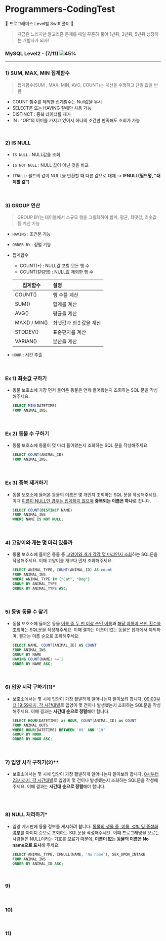 # Programmers-CodingTest

🐢 프로그래머스 Level별 Swift 풀이 🚀

>지금은 느리지만 알고리즘 문제를 매일 꾸준히 풀어 1년뒤, 3년뒤, 5년뒤 성장하는 개발자가 되자!



### MySQL Level2 - (7/11) ![45%](https://progress-bar.dev/60) 

---

### 1) SUM, MAX, MIN 집계함수

>집계함수(SUM , MAX, MIN, AVG, COUNT)는 계산을 수행하고 단일 값을 반환

- COUNT 함수를 제외한 집계함수는 Null값을 무시
- SELECT문 또는 HAVING 절에만 사용 가능
- DISTINCT : 중복 데이터를 제거
- IN : "OR"의 이미를 가지고 있어서 하나의 조건만 만족해도 조회가 가능

<br>

### 2) IS NULL

- `IS NULL` : NULL값을 조회
- `IS NOT NULL` : NULL 값이 아닌 것을 비교

- `IFNULL`: 필드의 값이 NULL을 반환할 때 다른 값으로 대체 -> **IFNULL(필드명, "대체할 값")**

<br>

### 3) GROUP 연산

>GROUP BY는 테이블에서 소규모 행을 그룹화하여 합계, 평균, 최댓값, 최솟값 등 계산 가능

- `HAVING` : 조건문 기능

- `ORDER BY` : 정렬 기능 

- 집계합수

  - COUNT(*) : NULL값 포함 모든 행 수
  - COUNT(칼럼명) : NULL값 제외한 행 수

  | 집계함수      | 설명                   |
  | ------------- | :--------------------- |
  | COUNT()       | 행 수를 계산           |
  | SUM()         | 합계를 계산            |
  | AVG()         | 평균을 계산            |
  | MAX() / MIN() | 최댓값과 최솟값을 계산 |
  | STDDEV()      | 표준편차를 계산        |
  | VARIAN()      | 분산을 계산            |

- `HOUR` : 시간 추출

<br>

### Ex 1) 최솟값 구하기

- 동물 보호소에 가장 먼저 들어온 동물은 언제 들어왔는지 조회하는 SQL 문을 작성해주세요.

  ```sql
  SELECT MIN(DATETIME)
  FROM ANIMAL_INS;
  ```

<br>

### Ex 2) 동물 수 구하기

- 동물 보호소에 동물이 몇 마리 들어왔는지 조회하는 SQL 문을 작성해주세요.

  ```sql
  SELECT COUNT(ANIMAL_ID)
  FROM ANIMAL_INS;
  ```

<br>

### Ex 3) 중복 제거하기

- 동물 보호소에 들어온 동물의 이름은 몇 개인지 조회하는 SQL 문을 작성해주세요. 이때 <u>이름이 NULL인 경우는 집계하지 않으며</u> **중복되는 이름은 하나**로 칩니다.

  ```sql
  SELECT COUNT(DISTINCT NAME)
  FROM ANIMAL_INS
  WHERE NAME IS NOT NULL;
  ```


<br>

### 4) 고양이와 개는 몇 마리 있을까

- 동물 보호소에 들어온 동물 중 <u>고양이와 개가 각각 몇 마리인지 조회</u>하는 SQL문을 작성해주세요. 이때 고양이를 개보다 먼저 조회해주세요.

  ```sql
  SELECT ANIMAL_TYPE, COUNT(ANIMAL_ID) AS count 
  FROM ANIMAL_INS
  WHERE ANIMAL_TYPE IN ("Cat", "Dog")
  GROUP BY ANIMAL_TYPE
  ORDER BY ANIMAL_TYPE ASC;
  ```

<br>

### 5) 동명 동물 수 찾기

- 동물 보호소에 들어온 동물 <u>이름 중 두 번 이상 쓰인 이름</u>과 <u>해당 이름이 쓰인 횟수를 조회</u>하는 SQL문을 작성해주세요. 이때 결과는 이름이 없는 동물은 집계에서 제외하며, 결과는 이름 순으로 조회해주세요.

  ```sql
  SELECT NAME, COUNT(ANIMAL_ID) AS COUNT
  FROM ANIMAL_INS
  GROUP BY NAME
  HAVING COUNT(NAME) >= 2
  ORDER BY NAME ASC;
  ```

<br>

### 6) 입양 시각 구하기(1)*

- 보호소에서는 몇 시에 입양이 가장 활발하게 일어나는지 알아보려 합니다. <u>09:00부터 19:59까지, 각 시간대별</u>로 입양이 몇 건이나 발생했는지 조회하는 SQL문을 작성해주세요. 이때 결과는 **시간대 순으로 정렬**해야 합니다.

  ```sql
  SELECT HOUR(DATETIME) as HOUR, COUNT(ANIMAL_ID) as COUNT
  FROM ANIMAL_OUTS
  WHERE HOUR(DATETIME) BETWEEN '09' AND '19'
  GROUP BY HOUR
  ORDER BY HOUR ASC;
  ```

<br>

### 7) 입양 시각 구하기(2)**

- 보호소에서는 몇 시에 입양이 가장 활발하게 일어나는지 알아보려 합니다. <u>0시부터 23시까지, 각 시간대별</u>로 입양이 몇 건이나 발생했는지 조회하는 SQL문을 작성해주세요. 이때 결과는 **시간대 순으로 정렬**해야 합니다.

  ```
  
  ```

<br>

### 8) NULL 처리하기*

- 입양 게시판에 동물 정보를 게시하려 합니다. <u>동물의 생물 종, 이름, 성별 및 중성화 여부</u>를 아이디 순으로 조회하는 SQL문을 작성해주세요. 이때 프로그래밍을 모르는 사람들은 NULL이라는 기호를 모르기 때문에, **이름이 없는 동물의 이름은 No name으로 표시**해 주세요.

  ```sql
  SELECT ANIMAL_TYPE, IFNULL(NAME, 'No name'), SEX_UPON_INTAKE
  FROM ANIMAL_INS
  ORDER BY ANIMAL_ID ASC;
  ```

  

<br>

### 9) 

<br>

### 10)



<br>

 

### 11)